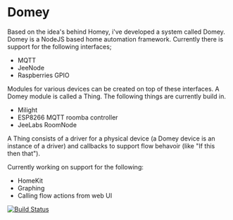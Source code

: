 Domey
========
Based on the idea's behind Homey, i've developed a system called Domey. Domey is a NodeJS based home automation
framework. Currently there is support for the following interfaces;
* MQTT
* JeeNode
* Raspberries GPIO

Modules for various devices can be created on top of these interfaces. A Domey module is called a Thing. The following
things are currently build in.
* Milight
* ESP8266 MQTT roomba controller
* JeeLabs RoomNode

A Thing consists of a driver for a physical device (a Domey device is an instance of a driver) and callbacks to support
flow behavoir (like "If this then that").

Currently working on support for the following:
* HomeKit
* Graphing
* Calling flow actions from web UI

[![Build Status](https://travis-ci.org/marcokeur/domey.svg?branch=master)](https://travis-ci.org/marcokeur/domey)
